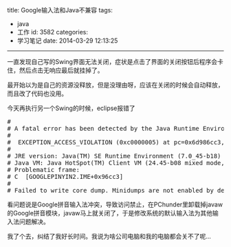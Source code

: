 title: Google输入法和Java不兼容
tags:
  - java
  - 工作
id: 3582
categories:
  - 学习笔记
date: 2014-03-29 12:13:25
---

一直发现自己写的Swing界面无法关闭，症状是点击了界面的关闭按钮后程序会卡住，然后点击无响应最后就挂掉了。

最开始以为是自己的资源没释放，但是没理由呀，应该在关闭的时候会自动释放，而且改了代码也没用。

今天再执行另一个Swing的时候，eclipse报错了
<pre class="lang:default decode:true">#
# A fatal error has been detected by the Java Runtime Environment:
#
#  EXCEPTION_ACCESS_VIOLATION (0xc0000005) at pc=0x6d986cc3, pid=700, tid=2280
#
# JRE version: Java(TM) SE Runtime Environment (7.0_45-b18) (build 1.7.0_45-b18)
# Java VM: Java HotSpot(TM) Client VM (24.45-b08 mixed mode, sharing windows-x86 )
# Problematic frame:
# C  [GOOGLEPINYIN2.IME+0x96cc3]
#
# Failed to write core dump. Minidumps are not enabled by default on client versions of Windows</pre>
看问题说是Google拼音输入法冲突，导致访问禁止，在PChunder里卸载掉javaw的Google拼音模块，javaw马上就关闭了，于是修改系统的默认输入法为其他输入法问题解决。

我了个去，纠结了我好长时间。我说为啥公司电脑和我的电脑都会关不了呢...